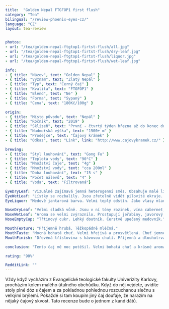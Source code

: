 ```yaml
---
title:  "Golden Nepal FTGFOP1 first flush"
category: "Tea"
bilingual: "/review-phoenix-eyes-cz/"
language: "CZ"
layout: tea-review


photos:
- url: "/tea/golden-nepal-ftgtop1-firtst-flush/all.jpg"
- url: "/tea/golden-nepal-ftgtop1-firtst-flush/dry-leaf.jpg"
- url: "/tea/golden-nepal-ftgtop1-firtst-flush/liquor.jpg"
- url: "/tea/golden-nepal-ftgtop1-firtst-flush/wet-leaf.jpg"

info:
- { title: "Název", text: "Golden Nepal" }
- { title: "Význam", text: "Zlatý Nepál" }
- { title: "Typ", text: "Černý čaj" }
- { title: "Kvalita", text: "FTGFOP1" }
- { title: "Blend", text: "Ne" }
- { title: "Forma", text: "Sypaný" }
- { title: "Cena", text: "180Kč/100g" }

origin:
- { title: "Místo původu", text: "Nepál" }
- { title: "Ročník", text: "2019" }
- { title: "Sklizeň", text: "První - čtvrtý týden března až do konec dubna" }
- { title: "Nadmořská výška", text: "1500+ m" }
- { title: "Prodejce", text: "Čajový krámek" }
- { title: "Odkaz", text: "Link", link: "http://www.cajovykramek.cz/" }

brewing:
- { title: "Styl louhování", text: "Gong Fu" }
- { title: "Teplota vody", text: "90°C" }
- { title: "Množství čaje", text: "4g" }
- { title: "Množství vody", text: "cca 200ml" }
- { title: "Doba louhování", text: "15 s" }
- { title: "Počet nálevů", text: "4" }
- { title: "Voda", text: "Filtrovaná"}

EyeDryLeaf: "Vizuálně zajímavá jemná heterogenní směs. Obsahuje malé lístky s řapíky. Lístky mají celou škálu barevných odstínů od zelené přes hnědou až k šedé. Také se v ní vyskytují malé tipsy s nažloutlými chloupky. Vzácně se najdou i kousky jemných větviček."
EyeWetLeaf: "Lístky se rozbalily. Jsou zřetelně vidět pilovité okraje. Barvy lístků se sjednotily. Velmi se zvýraznilo žilkování. Celkově listy vypadají jako čerstvě natrhané."
EyeLiquor: "Medově jantarová barva. Velmi teplý odstín. Jako vlasy mladé krásné zrzky ve svitu slunce."

NoseDryLeaf: "Velmi sladká vůně. Jsou v ní tóny rozinek, vína cabernet, ječný slad a sušené okvětní lístky růže."
NoseWetLeaf: "Aroma se velmi zvýraznilo. Prostupují jeřabiny, javorový sirup, červené víno. Také připomíná vůni, když řežete čerstvé dřevo listnatého stromu."
NoseEmptyCup: "Třtinový cukr. Lehký doutník. Čerstvě upečený medovník."

MouthTexture: "Příjemně hrubá. Těžkopádně mléčná."
MouthTaste: "Mocná bohatá chuť. Velmi hřejivá a prosvětlená. Chuť jemného tabáku a kvalitní staré whisky uzráté v dřevěných sudech. Projevují se i tóny kouře z pálení čerstvého dřeva. Prostupuje i chuť čerstvě pražené kávy a nenápadná minerálnost."
MouthFinish: "Dřevěná tříslovina s kávovou chutí. Příjemná a dlouhotrvající."

conclusion: "Tento čaj mě moc potěšil. Velmi bohatá chuť a krásné aroma. Je velmi podobný čajům ze severu Darjeelingu, ale vyšší nadmořská výška mu přidala na intenzitě. Velký podíl na chuti mají zlaté tipsy, které ho velmi osvěžují. Je vidět, že je i velmi kvalitně a šetrně zpracovaný. Je to nejlepší černý čaj, se kterým jsem se v poslední době setkal."

rating: "90%"

RedditLink: ""
---
```


Vždy když vycházím z Evangelické teologické fakulty Univerizity Karlovy, procházím kolem malého útulného obchůdku. Když do něj vejdete, uvidíte stoly plné dóz s čajem a za pokladnou pohlednou rozcuchanou slečnu s velkými brýlemi. Pokaždé si tam koupím jiný čaj doufaje, že narazím na nějaký čajový skvost. Tato recenze bude o jednom z kandidátů.